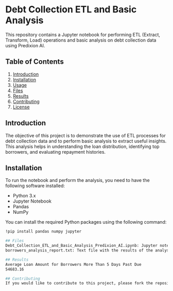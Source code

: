 # Debt Collection ETL and Basic Analysis

This repository contains a Jupyter notebook for performing ETL (Extract, Transform, Load) operations and basic analysis on debt collection data using Predixion AI.

## Table of Contents
1. [Introduction](#introduction)
2. [Installation](#installation)
3. [Usage](#usage)
4. [Files](#files)
5. [Results](#results)
6. [Contributing](#contributing)
7. [License](#license)

## Introduction

The objective of this project is to demonstrate the use of ETL processes for debt collection data and to perform basic analysis to extract useful insights. This analysis helps in understanding the loan distribution, identifying top borrowers, and evaluating repayment histories.

## Installation

To run the notebook and perform the analysis, you need to have the following software installed:

- Python 3.x
- Jupyter Notebook
- Pandas
- NumPy

You can install the required Python packages using the following command:

```sh
!pip install pandas numpy jupyter

## Files
Debt_Collection_ETL_and_Basic_Analysis_Predixion_AI.ipynb: Jupyter notebook containing the ETL process and basic analysis.
borrowers_analysis_report.txt: Text file with the results of the analysis.

## Results
Average Loan Amount for Borrowers More Than 5 Days Past Due
54683.16

## Contributing
If you would like to contribute to this project, please fork the repository and submit a pull request. We welcome improvements and new features.

